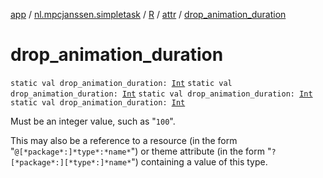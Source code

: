 [app](../../../index.md) / [nl.mpcjanssen.simpletask](../../index.md) / [R](../index.md) / [attr](index.md) / [drop_animation_duration](.)

# drop_animation_duration

`static val drop_animation_duration: `[`Int`](https://kotlinlang.org/api/latest/jvm/stdlib/kotlin/-int/index.html)
`static val drop_animation_duration: `[`Int`](https://kotlinlang.org/api/latest/jvm/stdlib/kotlin/-int/index.html)
`static val drop_animation_duration: `[`Int`](https://kotlinlang.org/api/latest/jvm/stdlib/kotlin/-int/index.html)
`static val drop_animation_duration: `[`Int`](https://kotlinlang.org/api/latest/jvm/stdlib/kotlin/-int/index.html)

Must be an integer value, such as "`100`".

This may also be a reference to a resource (in the form "`@[*package*:]*type*:*name*`") or theme attribute (in the form "`?[*package*:][*type*:]*name*`") containing a value of this type.

